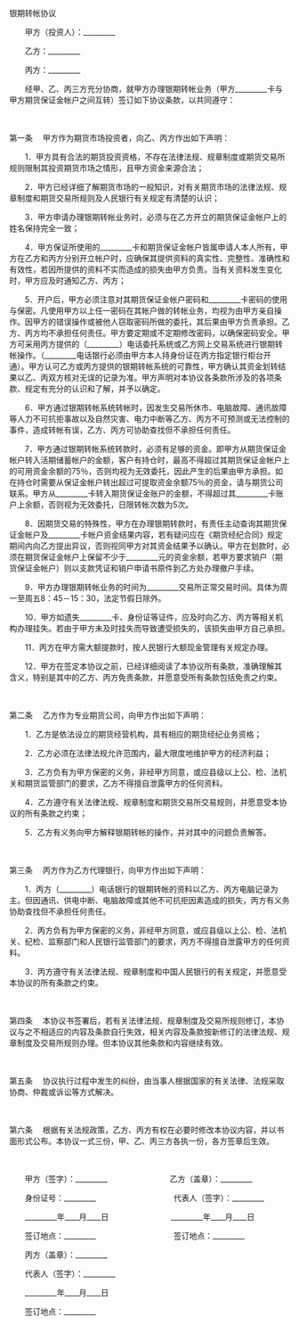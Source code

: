 



银期转帐协议



 

　　甲方（投资人）：_________　　

　　乙方：_________　　

　　丙方：_________　　

　　经甲、乙、丙三方充分协商，就甲方办理银期转帐业务（甲方_________卡与甲方期货保证金帐户之间互转）签订如下协议条款，以共同遵守：

　　

第一条
　甲方作为期货市场投资者，向乙、丙方作出如下声明：

　　1．甲方具有合法的期货投资资格，不存在法律法规、规章制度或期货交易所规则限制其投资期货市场之情形，且甲方资金来源合法；

　　2．甲方已经详细了解期货市场的一般知识，对有关期货市场的法律法规、规章制度和期货交易所规则及人民银行有关规定有清楚的认识；

　　3．甲方申请办理银期转帐业务时，必须与在乙方开立的期货保证金帐户上的姓名保持完全一致；

　　4．甲方保证所使用的_________卡和期货保证金帐户皆属申请人本人所有，甲方在乙方和丙方分别开立帐户时，应确保其提供资料的真实性、完整性、准确性和有效性，若因所提供的资料不实而造成的损失由甲方负责。当有关资料发生变化时，甲方应及时通知乙方、丙方；

　　5．开户后，甲方必须注意对其期货保证金帐户密码和_________卡密码的使用与保密。凡使用甲方以上任一密码在其帐户做的转帐业务，均视为由甲方亲自操作。因甲方的错误操作或被他人窃取密码所做的委托，其后果由甲方负责承担。乙方、丙方均不承担任何责任。甲方要定期或不定期修改密码，以确保密码安全。甲方可采用丙方提供的（_________）电话委托系统或乙方网上交易系统进行银期转帐操作。（_________电话银行必须由甲方本人持身份证在丙方指定银行柜台开通）。甲方认可乙方或丙方提供的银期转帐系统的可靠性，甲方确认其资金划转结果以乙、丙双方核对无误的记录为准。甲方声明对本协议各条款所涉及的各项条款、规定有充分的认识和了解，并予以确定。

　　6．甲方通过银期转帐系统转帐时，因发生交易所休市、电脑故障、通讯故障等人力不可抗拒事故以及自然灾害、电力中断等乙方、丙方不可预测或无法控制的事件，造成转帐有误，乙方、丙方可协助查找但不承担任何责任。

　　7．甲方通过银期转帐系统转款时，必须有足够的资金。即甲方从期货保证金帐户转入活期储蓄帐户的金额，客户有持仓时，最高不得超过其期货保证金帐户上的可用资金余额的75％，否则均视为无效委托，因此产生的后果由甲方承担。如在持仓时需要从保证金帐户转出超过可提取资金余额75％的资金，请与期货公司联系。甲方从_________卡转入期货保证金账户的金额，不得超过其_________卡账户上余额，否则视为无效委托，日限转帐次数为5次。

　　8．因期货交易的特殊性，甲方在办理银期转款时，有责任主动查询其期货保证金帐户及_________卡帐户资金结果内容，若有疑问应在《期货经纪合同》规定期间内向乙方提出异议，否则视同甲方对其资金结果予以确认。甲方在划款时，必须在期货保证金帐户上保留不少于_________元的资金余额，若甲方要求销户（期货保证金帐户）则以支款凭证和销户申请书原件到乙方处办理撤户手续。

　　9．甲方办理银期转帐业务的时间为_________交易所正常交易时间。具体为周一至周五8：45－15：30，法定节假日除外。

　　10．甲方如遗失_________卡、身份证等证件，应及时向乙方、丙方等相关机构办理挂失。若由于甲方未及时挂失而导致遭受损失的，该损失由甲方自己承担。

　　11．丙方在甲方需大额提款时，按人民银行大额现金管理有关规定办理。

　　12．甲方在签定本协议之前，已经详细阅读了本协议所有条款，准确理解其含义，特别是其中的乙方、丙方免责条款，并愿意受所有条款包括免责之约束。

　　

第二条
　乙方作为专业期货公司，向甲方作出如下声明：

　　1．乙方是依法设立的期货经营机构，具有相应的期货经纪业务资格；

　　2．乙方必须在法律法规允许范围内，最大限度地维护甲方的经济利益；

　　3．乙方负有为甲方保密的义务，非经甲方同意，或应县级以上公、检、法机关和期货监管部门的要求，乙方不得擅自泄露甲方的任何资料。

　　4．乙方遵守有关法律法规、规章制度和期货交易所交易规则，并愿意受本协议的所有条款之约束；

　　5．乙方有义务向甲方解释银期转帐的操作，并对其中的问题负责解答。

　　

第三条
　丙方作为乙方代理银行，向甲方作出如下声明：

　　1．丙方（_________）电话银行的银期转帐的资料以乙方、丙方电脑记录为主。但因通讯、供电中断、电脑故障或其他不可抗拒因素造成的损失，丙方有义务协助查找但不承担任何责任。

　　2．丙方负有为甲方保密的义务，非经甲方同意，或应县级以上公、检、法机关、纪检、监察部门和人民银行监管部门的要求，丙方不得擅自泄露甲方的任何资料。

　　3．丙方遵守有关法律法规、规章制度和中国人民银行的有关规定，并愿意受本协议的所有条款之约束。

　　

第四条
　本协议书签署后，若有关法律法规、规章制度及交易所规则修订，本协议与之不相适应的内容及条款自行失效，相关内容及条款按新修订的法律法规、规章制度及交易所规则办理。但本协议其他条款和内容继续有效。

　　

第五条
　协议执行过程中发生的纠纷，由当事人根据国家的有关法律、法规采取协商、仲裁或诉讼等方式解决。

　　

第六条
　根据有关法规政策，乙方、丙方有权在必要时修改本协议内容，并以书面形式公布。本协议一式三份，甲、乙、丙三方各执一份，各方签章后生效。

　　

　　甲方（签字）：_________　　　　　　　　乙方（盖章）：_________　　

　　身份证号：_________　　　　　　　　　　代表人（签字）：_________　　

　　_________年____月____日　　　　　　　　_________年____月____日　　

　　签订地点：_________　　　　　　　　　　签订地点：_________　　

　　丙方（盖章）：_________　　

　　代表人（签字）：_________　　

　　_________年____月____日　　

　　签订地点：_________